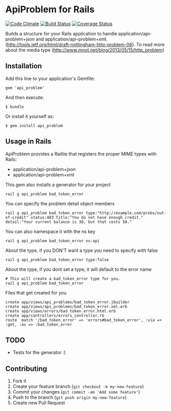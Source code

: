 # ApiProblem for Rails
[![Code Climate](https://codeclimate.com/github/guillec/http_problem.png)](https://codeclimate.com/github/guillec/api_problem)
[![Build Status](https://travis-ci.org/guillec/api-problem.png)](https://travis-ci.org/guillec/api_problem)
[![Coverage Status](https://coveralls.io/repos/guillec/api-problem/badge.png)](https://coveralls.io/r/guillec/api_problem)

Builds a structure for your Rails application to handle application/api-problem+json and application/api-problem+xml.
(http://tools.ietf.org/html/draft-nottingham-http-problem-06). To read more about the media type (http://www.mnot.net/blog/2013/05/15/http_problem)

## Installation

Add this line to your application's Gemfile:

    gem 'api_problem'

And then execute:

    $ bundle

Or install it yourself as:

    $ gem install api_problem

## Usage in Rails
ApiProblem provides a Railtie that registers the proper MIME types with Rails:
- application/api-problem+json
- application/api-problem+xml

This gem also installs a generator for your project
    
    rail g api_problem bad_token_error
    
You can specify the problem detail object members

    rail g api_problem bad_token_error type:"http://example.com/probs/out-of-credit" status:403 title:"You do not have enough credit." detail:"Your current balance is 30, but that costs 50."
    
You can also namespace it with the ns key

    rail g api_problem bad_token_error ns:api
    
About the type, if you DON'T want a type you need to specify with false

    rail g api_problem bad_token_error type:false

About the type, if you dont set a type, it will default to the error name
    
    # This will create a bad_token_error type for you.
    rail g api_problem bad_token_error
    
Files that get created for you

    create app/views/api_problems/bad_token_error.jbuilder
    create app/views/api_problems/bad_token_error.xml.erb
    create app/views/errors/bad_token_error.html.erb
    create app/controllers/errors_controller.rb
    route  match '/bad_token_error' => 'errors#bad_token_error', :via => :get, :as => :bad_token_error
    
## TODO
- Tests for the generator :)

## Contributing

1. Fork it
2. Create your feature branch (`git checkout -b my-new-feature`)
3. Commit your changes (`git commit -am 'Add some feature'`)
4. Push to the branch (`git push origin my-new-feature`)
5. Create new Pull Request
